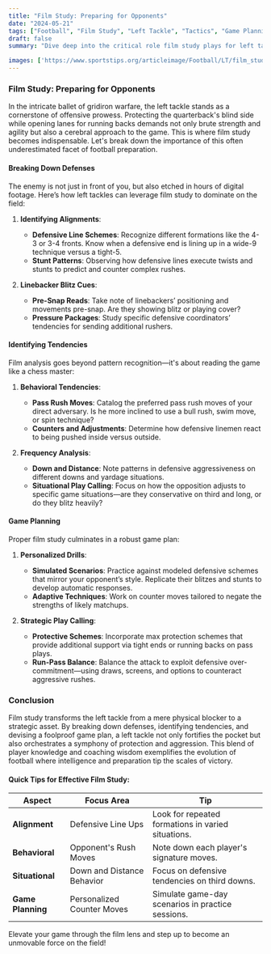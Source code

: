 ```yaml
---
title: "Film Study: Preparing for Opponents"
date: "2024-05-21"
tags: ["Football", "Film Study", "Left Tackle", "Tactics", "Game Planning", "Coaching", "Preparation", "Strategy"]
draft: false
summary: "Dive deep into the critical role film study plays for left tackles in football. Learn how breaking down defenses, identifying tendencies, and comprehensive game planning elevate performance and secure victories on the field."

images: ['https://www.sportstips.org/articleimage/Football/LT/film_study_preparing_for_opponents.webp']
---
```


### Film Study: Preparing for Opponents

In the intricate ballet of gridiron warfare, the left tackle stands as a cornerstone of offensive prowess. Protecting the quarterback's blind side while opening lanes for running backs demands not only brute strength and agility but also a cerebral approach to the game. This is where film study becomes indispensable. Let's break down the importance of this often underestimated facet of football preparation.

#### Breaking Down Defenses

The enemy is not just in front of you, but also etched in hours of digital footage. Here’s how left tackles can leverage film study to dominate on the field:

1. **Identifying Alignments**:
   - **Defensive Line Schemes**: Recognize different formations like the 4-3 or 3-4 fronts. Know when a defensive end is lining up in a wide-9 technique versus a tight-5.
   - **Stunt Patterns**: Observing how defensive lines execute twists and stunts to predict and counter complex rushes.

2. **Linebacker Blitz Cues**:
   - **Pre-Snap Reads**: Take note of linebackers’ positioning and movements pre-snap. Are they showing blitz or playing cover?
   - **Pressure Packages**: Study specific defensive coordinators’ tendencies for sending additional rushers.

#### Identifying Tendencies

Film analysis goes beyond pattern recognition—it's about reading the game like a chess master:

1. **Behavioral Tendencies**:
   - **Pass Rush Moves**: Catalog the preferred pass rush moves of your direct adversary. Is he more inclined to use a bull rush, swim move, or spin technique?
   - **Counters and Adjustments**: Determine how defensive linemen react to being pushed inside versus outside.

2. **Frequency Analysis**:
   - **Down and Distance**: Note patterns in defensive aggressiveness on different downs and yardage situations.
   - **Situational Play Calling**: Focus on how the opposition adjusts to specific game situations—are they conservative on third and long, or do they blitz heavily?

#### Game Planning

Proper film study culminates in a robust game plan:

1. **Personalized Drills**:
   - **Simulated Scenarios**: Practice against modeled defensive schemes that mirror your opponent’s style. Replicate their blitzes and stunts to develop automatic responses.
   - **Adaptive Techniques**: Work on counter moves tailored to negate the strengths of likely matchups.

2. **Strategic Play Calling**:
   - **Protective Schemes**: Incorporate max protection schemes that provide additional support via tight ends or running backs on pass plays.
   - **Run-Pass Balance**: Balance the attack to exploit defensive over-commitment—using draws, screens, and options to counteract aggressive rushes.

### Conclusion

Film study transforms the left tackle from a mere physical blocker to a strategic asset. By breaking down defenses, identifying tendencies, and devising a foolproof game plan, a left tackle not only fortifies the pocket but also orchestrates a symphony of protection and aggression. This blend of player knowledge and coaching wisdom exemplifies the evolution of football where intelligence and preparation tip the scales of victory.

#### Quick Tips for Effective Film Study:

| Aspect            | Focus Area                             | Tip                                                    |
|-------------------|----------------------------------------|--------------------------------------------------------|
| **Alignment**     | Defensive Line Ups                     | Look for repeated formations in varied situations.     |
| **Behavioral**    | Opponent's Rush Moves                  | Note down each player's signature moves.               |
| **Situational**   | Down and Distance Behavior             | Focus on defensive tendencies on third downs.          |
| **Game Planning** | Personalized Counter Moves             | Simulate game-day scenarios in practice sessions.       |

Elevate your game through the film lens and step up to become an unmovable force on the field!